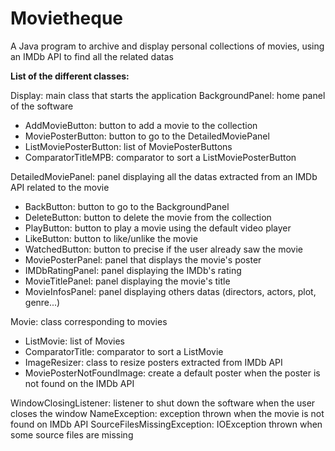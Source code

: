 # Movietheque
A Java program to archive and display personal collections of movies, using an IMDb API to find all the related datas

<strong>List of the different classes:</strong>

Display: main class that starts the application
BackgroundPanel: home panel of the software
<ul>
<li>AddMovieButton: button to add a movie to the collection</li>
<li>MoviePosterButton: button to go to the DetailedMoviePanel</li>
<li>ListMoviePosterButton: list of MoviePosterButtons</li>
<li>ComparatorTitleMPB: comparator to sort a ListMoviePosterButton</li>
</ul>

DetailedMoviePanel: panel displaying all the datas extracted from an IMDb API related to the movie
<ul>
<li>BackButton: button to go to the BackgroundPanel</li>
<li>DeleteButton: button to delete the movie from the collection</li>
<li>PlayButton: button to play a movie using the default video player</li>
<li>LikeButton: button to like/unlike the movie</li>
<li>WatchedButton: button to precise if the user already saw the movie</li>
<li>MoviePosterPanel: panel that displays the movie's poster</li>
<li>IMDbRatingPanel: panel displaying the IMDb's rating</li>
<li>MovieTitlePanel: panel displaying the movie's title</li>
<li>MovieInfosPanel: panel displaying others datas (directors, actors, plot, genre...)</li>
</ul>

Movie: class corresponding to movies
<ul>
<li>ListMovie: list of Movies</li>
<li>ComparatorTitle: comparator to sort a ListMovie</li>
<li>ImageResizer: class to resize posters extracted from IMDb API</li>
<li>MoviePosterNotFoundImage: create a default poster when the poster is not found on the IMDb API</li>
</ul>

WindowClosingListener: listener to shut down the software when the user closes the window
NameException: exception thrown when the movie is not found on IMDb API
SourceFilesMissingException: IOException thrown when some source files are missing



